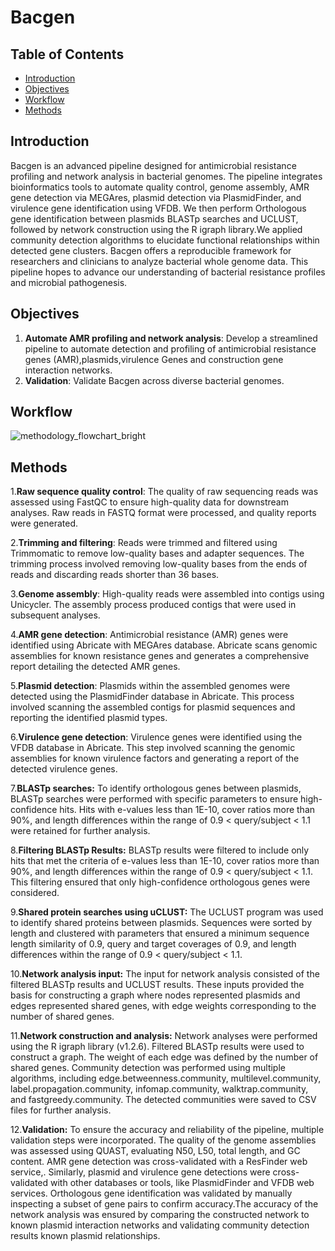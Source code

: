 # Bacgen
## Table of Contents
- [Introduction](##Introduction)
- [Objectives](##Objectives)
- [Workflow](##Workflow)
- [Methods](##Methods)

## Introduction
Bacgen is an advanced pipeline designed for antimicrobial resistance profiling and network analysis in bacterial genomes. The pipeline integrates bioinformatics tools to automate quality control, genome assembly, AMR gene detection via MEGAres, plasmid detection via PlasmidFinder, and virulence gene identification using VFDB. We then perform Orthologous gene identification between plasmids  BLASTp searches and UCLUST, followed by network construction using the R igraph library.We applied community detection algorithms to elucidate functional relationships within detected gene clusters.
Bacgen offers a reproducible framework for researchers and clinicians to analyze bacterial whole genome data. This pipeline hopes to advance our understanding of bacterial resistance profiles and microbial pathogenesis.

## Objectives
1. __Automate AMR profiling and network analysis__: Develop a streamlined pipeline to automate detection and profiling of antimicrobial resistance genes (AMR),plasmids,virulence Genes and construction gene interaction networks.
2. __Validation__: Validate Bacgen across diverse bacterial genomes.

## Workflow
![methodology_flowchart_bright](https://github.com/user-attachments/assets/028c61ee-3e79-468a-8c5b-8c8a5ce415af)

## Methods
1.__Raw sequence quality control__:
The quality of raw sequencing reads was assessed using FastQC to ensure high-quality data for downstream analyses. Raw reads in FASTQ format were processed, and quality reports were generated.

2.__Trimming and filtering__:
Reads were trimmed and filtered using Trimmomatic to remove low-quality bases and adapter sequences. The trimming process involved removing low-quality bases from the ends of reads and discarding reads shorter than 36 bases.

3.__Genome assembly__:
High-quality reads were assembled into contigs using Unicycler. The assembly process produced contigs that were used in subsequent analyses.

4.__AMR gene detection__:
Antimicrobial resistance (AMR) genes were identified using Abricate with MEGAres database. Abricate scans genomic assemblies for known resistance genes and generates a comprehensive report detailing the detected AMR genes.

5.__Plasmid detection__:
Plasmids within the assembled genomes were detected using the PlasmidFinder database in Abricate. This process involved scanning the assembled contigs for plasmid sequences and reporting the identified plasmid types.

6.__Virulence gene detection__:
Virulence genes were identified using the VFDB database in Abricate. This step involved scanning the genomic assemblies for known virulence factors and generating a report of the detected virulence genes.

7.__BLASTp searches:__
To identify orthologous genes between plasmids, BLASTp searches were performed with specific parameters to ensure high-confidence hits. Hits with e-values less than 1E-10, cover ratios more than 90%, and length differences within the range of 0.9 < query/subject < 1.1 were retained for further analysis.

8.__Filtering BLASTp Results:__
BLASTp results were filtered to include only hits that met the criteria of e-values less than 1E-10, cover ratios more than 90%, and length differences within the range of 0.9 < query/subject < 1.1. This filtering ensured that only high-confidence orthologous genes were considered.

9.__Shared protein searches using uCLUST:__
The UCLUST program was used to identify shared proteins between plasmids. Sequences were sorted by length and clustered with parameters that ensured a minimum sequence length similarity of 0.9, query and target coverages of 0.9, and length differences within the range of 0.9 < query/subject < 1.1.

10.__Network analysis input:__
The input for network analysis consisted of the filtered BLASTp results and UCLUST results. These inputs provided the basis for constructing a graph where nodes represented plasmids and edges represented shared genes, with edge weights corresponding to the number of shared genes.

11.__Network construction and analysis:__
Network analyses were performed using the R igraph library (v1.2.6). Filtered BLASTp results were used to construct a graph. The weight of each edge was defined by the number of shared genes. Community detection was performed using multiple algorithms, including edge.betweenness.community, multilevel.community, label.propagation.community, infomap.community, walktrap.community, and fastgreedy.community. The detected communities were saved to CSV files for further analysis.

12.__Validation:__
To ensure the accuracy and reliability of the pipeline, multiple validation steps were incorporated. The quality of the genome assemblies was assessed using QUAST, evaluating N50, L50, total length, and GC content. AMR gene detection was cross-validated with a ResFinder web service,. Similarly, plasmid and virulence gene detections were cross-validated with other databases or tools, like PlasmidFinder and VFDB web services. Orthologous gene identification was validated by manually inspecting a subset of gene pairs to confirm accuracy.The accuracy of the network analysis was ensured by comparing the constructed network to known plasmid interaction networks and validating community detection results known plasmid relationships.

